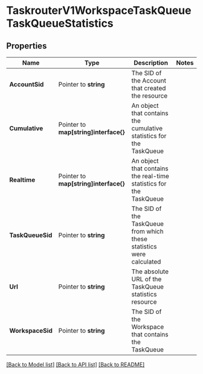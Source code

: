 # TaskrouterV1WorkspaceTaskQueueTaskQueueStatistics

## Properties

Name | Type | Description | Notes
------------ | ------------- | ------------- | -------------
**AccountSid** | Pointer to **string** | The SID of the Account that created the resource |
**Cumulative** | Pointer to **map[string]interface{}** | An object that contains the cumulative statistics for the TaskQueue |
**Realtime** | Pointer to **map[string]interface{}** | An object that contains the real-time statistics for the TaskQueue |
**TaskQueueSid** | Pointer to **string** | The SID of the TaskQueue from which these statistics were calculated |
**Url** | Pointer to **string** | The absolute URL of the TaskQueue statistics resource |
**WorkspaceSid** | Pointer to **string** | The SID of the Workspace that contains the TaskQueue |

[[Back to Model list]](../README.md#documentation-for-models) [[Back to API list]](../README.md#documentation-for-api-endpoints) [[Back to README]](../README.md)


